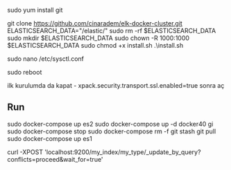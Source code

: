 sudo yum install git

git clone https://github.com/cinaradem/elk-docker-cluster.git
ELASTICSEARCH_DATA="/elastic/"
sudo rm -rf $ELASTICSEARCH_DATA
sudo mkdir $ELASTICSEARCH_DATA
sudo chown -R 1000:1000 $ELASTICSEARCH_DATA
sudo chmod +x install.sh
.\install.sh

sudo nano /etc/sysctl.conf

sudo reboot



ilk kurulumda da kapat       - xpack.security.transport.ssl.enabled=true
sonra aç
## Run
sudo docker-compose up es2
sudo docker-compose up -d docker40
gi
sudo docker-compose stop
sudo docker-compose rm -f
git stash
git pull
sudo docker-compose up es1

curl -XPOST 'localhost:9200/my_index/my_type/_update_by_query?conflicts=proceed&wait_for=true'
